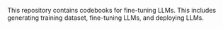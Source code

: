 This repository contains codebooks for fine-tuning LLMs. This includes generating training dataset, fine-tuning LLMs, and deploying LLMs. 
